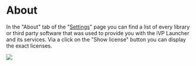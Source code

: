 # About

In the "About" tab of the "[Settings](./)" page you can find a list of every library or third party software that was used to provide you with the iVP Launcher and its services. Via a click on the "Show license" button you can display the exact licenses.

![](../../../.gitbook/assets/iVP\_launcher\_settings\_about.jpg)
